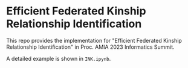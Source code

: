 # Efficient Federated Kinship Relationship Identification
This repo provides the implementation for "Efficient Federated Kinship Relationship Identification" in Proc. AMIA 2023 Informatics Summit.

A detailed example is shown in `INK.ipynb`. 
